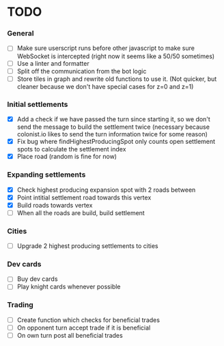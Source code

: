 # TODO
### General
 - [ ] Make sure userscript runs before other javascript to make sure WebSocket is intercepted (right now it seems like a 50/50 sometimes)
 - [ ] Use a linter and formatter
 - [ ] Split off the communication from the bot logic
 - [ ] Store tiles in graph and rewrite old functions to use it. (Not quicker, but cleaner because we don't have special cases for z=0 and z=1)

### Initial settlements
 - [x] Add a check if we have passed the turn since starting it, so we don't send the message to build the settlement twice (necessary because colonist.io likes to send the turn information twice for some reason)
 - [x] Fix bug where findHighestProducingSpot only counts open settlement spots to calculate the settlement index
 - [x] Place road (random is fine for now)

### Expanding settlements
 - [x] Check highest producing expansion spot with 2 roads between
 - [x] Point intitial settlement road towards this vertex
 - [x] Build roads towards vertex
 - [ ] When all the roads are build, build settlement

### Cities
 - [ ] Upgrade 2 highest producing settlements to cities

### Dev cards
 - [ ] Buy dev cards
 - [ ] Play knight cards whenever possible

### Trading
 - [ ] Create function which checks for beneficial trades
 - [ ] On opponent turn accept trade if it is beneficial
 - [ ] On own turn post all beneficial trades
